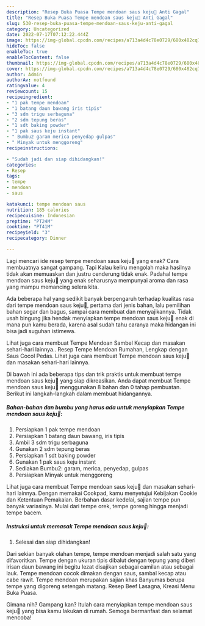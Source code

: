 ```yaml
---
description: "Resep Buka Puasa Tempe mendoan saus keju🧀 Anti Gagal"
title: "Resep Buka Puasa Tempe mendoan saus keju🧀 Anti Gagal"
slug: 530-resep-buka-puasa-tempe-mendoan-saus-keju-anti-gagal
category: Uncategorized
date: 2022-07-17T07:12:22.444Z
image: https://img-global.cpcdn.com/recipes/a713a4d4c78e0729/680x482cq70/tempe-mendoan-saus-keju-foto-resep-utama.jpg
hideToc: false
enableToc: true
enableTocContent: false
thumbnail: https://img-global.cpcdn.com/recipes/a713a4d4c78e0729/680x482cq70/tempe-mendoan-saus-keju-foto-resep-utama.jpg
cover: https://img-global.cpcdn.com/recipes/a713a4d4c78e0729/680x482cq70/tempe-mendoan-saus-keju-foto-resep-utama.jpg
author: Admin
authorAv: notfound
ratingvalue: 4
reviewcount: 15
recipeingredient:
- "1 pak tempe mendoan"
- "1 batang daun bawang iris tipis"
- "3 sdm trigu serbaguna"
- "2 sdm tepung beras"
- "1 sdt baking powder"
- "1 pak saus keju instant"
- " Bumbu2 garam merica penyedap gulpas"
- " Minyak untuk menggoreng"
recipeinstructions:

- "Sudah jadi dan siap dihidangkan!"
categories:
- Resep
tags:
- tempe
- mendoan
- saus

katakunci: tempe mendoan saus 
nutrition: 185 calories
recipecuisine: Indonesian
preptime: "PT24M"
cooktime: "PT41M"
recipeyield: "3"
recipecategory: Dinner

---
```



Lagi mencari ide resep tempe mendoan saus keju🧀 yang enak? Cara membuatnya sangat gampang. Tapi Kalau keliru mengolah maka hasilnya tidak akan memuaskan dan justru cenderung tidak enak. Padahal tempe mendoan saus keju🧀 yang enak seharusnya mempunyai aroma dan rasa yang mampu memancing selera kita.


Ada beberapa hal yang sedikit banyak berpengaruh terhadap kualitas rasa dari tempe mendoan saus keju🧀, pertama dari jenis bahan, lalu pemilihan bahan segar dan bagus, sampai cara membuat dan menyajikannya. Tidak usah bingung jika hendak menyiapkan tempe mendoan saus keju🧀 enak di mana pun kamu berada, karena asal sudah tahu caranya maka hidangan ini bisa jadi suguhan istimewa.

Lihat juga cara membuat Tempe Mendoan Sambel Kecap dan masakan sehari-hari lainnya.. Resep Tempe Mendoan Rumahan, Lengkap dengan Saus Cocol Pedas. Lihat juga cara membuat Tempe mendoan saus keju🧀 dan masakan sehari-hari lainnya.


Di bawah ini ada beberapa tips dan trik praktis untuk membuat tempe mendoan saus keju🧀 yang siap dikreasikan. Anda dapat membuat Tempe mendoan saus keju🧀 menggunakan 8 bahan dan 0 tahap pembuatan. Berikut ini langkah-langkah dalam membuat hidangannya.

<!--inarticleads1-->

##### Bahan-bahan dan bumbu yang harus ada untuk menyiapkan Tempe mendoan saus keju🧀:

1. Persiapkan 1 pak tempe mendoan
1. Persiapkan 1 batang daun bawang, iris tipis
1. Ambil 3 sdm trigu serbaguna
1. Gunakan 2 sdm tepung beras
1. Persiapkan 1 sdt baking powder
1. Gunakan 1 pak saus keju instant
1. Sediakan  Bumbu2: garam, merica, penyedap, gulpas
1. Persiapkan  Minyak untuk menggoreng


Lihat juga cara membuat Tempe mendoan saus keju🧀 dan masakan sehari-hari lainnya. Dengan memakai Cookpad, kamu menyetujui Kebijakan Cookie dan Ketentuan Pemakaian. Berbahan dasar kedelai, sajian tempe pun banyak variasinya. Mulai dari tempe orek, tempe goreng hingga menjadi tempe bacem. 

<!--inarticleads2-->

##### Instruksi untuk memasak Tempe mendoan saus keju🧀:


1. Selesai dan siap dihidangkan!

Dari sekian banyak olahan tempe, tempe mendoan menjadi salah satu yang difavoritkan. Tempe dengan ukuran tipis dibalut dengan tepung yang diberi irisan daun bawang ini begitu lezat disajikan sebagai camilan atau sebagai lauk. Tempe mendoan cocok dimakan dengan saus, sambal kecap atau cabe rawit. Tempe mendoan merupakan sajian khas Banyumas berupa tempe yang digoreng setengah matang. Resep Beef Lasagna, Kreasi Menu Buka Puasa. 

Gimana nih? Gampang kan? Itulah cara menyiapkan tempe mendoan saus keju🧀 yang bisa kamu lakukan di rumah. Semoga bermanfaat dan selamat mencoba!
